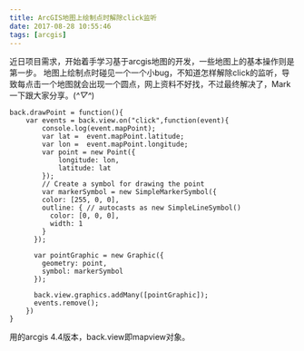 ```yaml
---
title: ArcGIS地图上绘制点时解除click监听
date: 2017-08-28 10:55:46
tags: [arcgis]
---
```


近日项目需求，开始着手学习基于arcgis地图的开发，一些地图上的基本操作则是第一步。
地图上绘制点时碰见一个一个小bug，不知道怎样解除click的监听，导致每点击一个地图就会出现一个圆点，网上资料不好找，不过最终解决了，Mark一下跟大家分享。(*^▽^*)

    back.drawPoint = function(){
    	var events = back.view.on("click",function(event){
    		console.log(event.mapPoint);
    		var lat =  event.mapPoint.latitude;
    		var lon =  event.mapPoint.longitude;
    		var point = new Point({
    			longitude: lon,
    		    latitude: lat
    		});
    		// Create a symbol for drawing the point
    		var markerSymbol = new SimpleMarkerSymbol({
    		color: [255, 0, 0],
            outline: { // autocasts as new SimpleLineSymbol()
              color: [0, 0, 0],
              width: 1
            }
          });

          var pointGraphic = new Graphic({
            geometry: point,
            symbol: markerSymbol
          });
          
          back.view.graphics.addMany([pointGraphic]);   
          events.remove();
    	})
    }

用的arcgis 4.4版本，back.view即mapview对象。